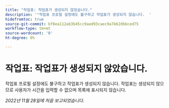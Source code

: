 ```yaml
---
title: "작업표: 작업표가 생성되지 않았습니다."
description: '"작업표 프로필 설정에도 불구하고 작업표가 생성되지 않습니다.  '
hidefromtoc: true
source-git-commit: bf8ea112ab3b45cc9aed93caec9a7b62dbbced75
workflow-type: tm+mt
source-wordcount: '0'
ht-degree: 0%

---
```



# 작업표: 작업표가 생성되지 않았습니다.

작업표 프로필 설정에도 불구하고 작업표가 생성되지 않습니다. 작업표는 생성되지 않으므로 사용자가 시간을 입력할 수 없으며 목록에 표시되지 않습니다.

_2022년 11월 28일에 처음 보고되었습니다._

